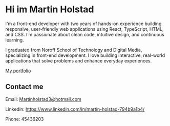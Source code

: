 # Hi im Martin Holstad

I'm a front-end developer with two years of hands-on experience building responsive, user-friendly web applications using React, TypeScript, HTML, and CSS. I’m passionate about clean code, intuitive design, and continuous learning. 

I graduated from Noroff School of Technology and Digital Media, specializing in front-end development. I love building interactive, real-world applications that solve problems and enhance everyday experiences.

[My portfolio](https://app.netlify.com/projects/martin-holstad-portfolio/overview)

## Contact me

Email: Martinholstad3@hotmail.com

Linkedin: https://www.linkedin.com/in/martin-holstad-794b9a1b4/

Phone: 45436203

